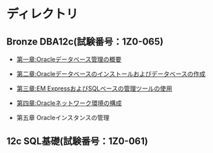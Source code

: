 # ディレクトリ

## Bronze DBA12c(試験番号：1Z0-065)

- [第一章:Oracleデータベース管理の概要](1Z0-065/Chapter01.md)

- [第二章:Oracleデータベースのインストールおよびデータベースの作成](1Z0-065/Chapter02.md)

- [第三章:EM ExpressおよびSQLベースの管理ツールの使用](1Z0-065/Chapter03.md)

- [第四章:Oracleネットワーク環境の構成](1Z0-065/Chapter04.md)

- 第五章 Oracleインスタンスの管理

## 12c SQL基礎(試験番号：1Z0-061)
